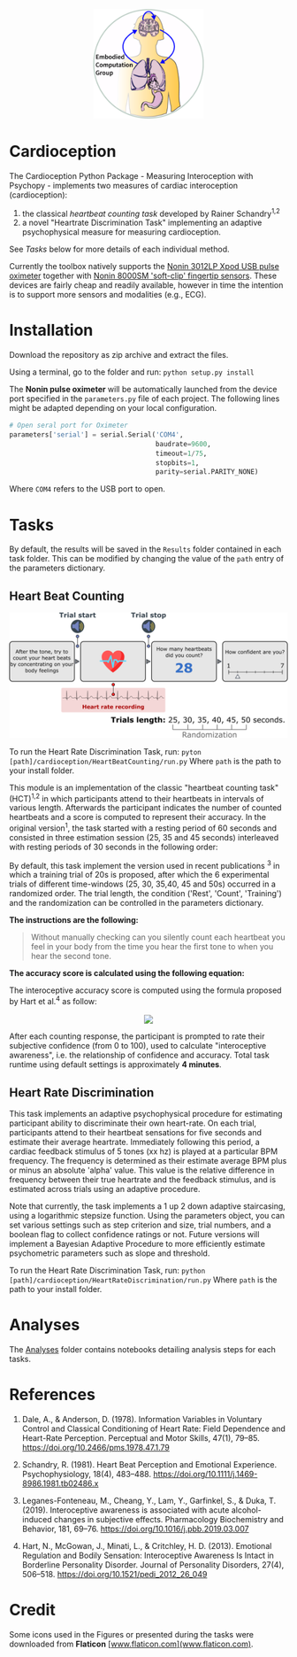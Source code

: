 <div class="MathJax_Display" style="text-align: center;">
<img src= "images/LabLogo.jpg" width="200">
</div>

# Cardioception

The Cardioception Python Package - Measuring Interoception with Psychopy - implements two measures of cardiac interoception (cardioception):
1. the classical *heartbeat counting task* developed by Rainer Schandry<sup>1,2</sup>
2. a novel "Heartrate Discrimination Task" implementing an adaptive psychophysical measure for measuring cardioception.

See *Tasks* below for more details of each individual method.

Currently the toolbox natively supports the [Nonin 3012LP Xpod USB pulse oximeter](https://www.nonin.com/products/xpod/) together with [Nonin 8000SM 'soft-clip' fingertip sensors](https://www.nonin.com/products/8000s/). These devices are fairly cheap and readily available, however in time the intention is to support more sensors and modalities (e.g., ECG).  

# Installation

Download the repository as zip archive and extract the files.

Using a terminal, go to the folder and run:
`python setup.py install`

The **Nonin pulse oximeter** will be automatically launched from the device port specified in the `parameters.py` file of each project. The following lines might be adapted depending on your local configuration.

```python
# Open seral port for Oximeter
parameters['serial'] = serial.Serial('COM4',
                                     baudrate=9600,
                                     timeout=1/75,
                                     stopbits=1,
                                     parity=serial.PARITY_NONE)
```
Where `COM4` refers to the USB port to open.

# Tasks

By default, the results will be saved in the `Results` folder contained in each task folder. This can be modified by changing the value of the `path` entry of the parameters dictionary.

## Heart Beat Counting

<img src= "images/HeartBeatCounting.png">

To run the Heart Rate Discrimination Task, run:
`pyton [path]/cardioception/HeartBeatCounting/run.py`
Where `path` is the path to your install folder.

This module is an implementation of the classic "heartbeat counting task" (HCT)<sup>1,2</sup> in which participants attend to their heartbeats in intervals of various length. Afterwards the participant indicates the number of counted heartbeats and a score is computed to represent their accuracy. In the original version<sup>1</sup>, the task started with a resting period of 60 seconds and consisted in three estimation session (25, 35 and 45 seconds) interleaved with resting periods of 30 seconds in the following order:

By default, this task implement the version used in recent publications <sup>3</sup> in which a training trial of 20s is proposed, after which the 6 experimental trials of different time-windows (25, 30, 35,40, 45 and 50s) occurred in a randomized order. The trial length, the condition ('Rest', 'Count', 'Training') and the randomization can be controlled in the parameters dictionary.

**The instructions are the following:**

>Without manually checking can you silently count each heartbeat you feel in your body from the time you hear the first tone to when you hear the second tone.

**The accuracy score is calculated using the following equation:**

The interoceptive accuracy score is computed using the formula proposed by Hart et al.<sup>4</sup> as follow:

<div class="MathJax_Display" style="text-align: center;">
<img src="http://latex.codecogs.com/gif.latex?Score=1-\frac{\left | N_{real} - N_{reported} \right |}{\frac{N_{real} + N_{reported}}{2}}" align="center"/>
</div>

After each counting response, the participant is prompted to rate their subjective confidence (from 0 to 100), used to calculate "interoceptive awareness", i.e. the relationship of confidence and accuracy. Total task runtime using default settings is approximately **4 minutes**.

## Heart Rate Discrimination

This task implements an adaptive psychophysical procedure for estimating participant ability to discriminate their own heart-rate. On each trial, participants attend to their heartbeat sensations for five seconds and estimate their average heartrate. Immediately following this period, a cardiac feedback stimulus of 5 tones (xx hz) is played at a particular BPM frequency. The frequency is determined as their estimate average BPM plus or minus an absolute 'alpha' value. This value is the relative difference in frequency between their true heartrate and the feedback stimulus, and is estimated across trials using an adaptive procedure.

Note that currently, the task implements a 1 up 2 down adaptive staircasing, using a logarithmic stepsize function. Using the parameters object, you can set various settings such as step criterion and size, trial numbers, and a boolean flag to collect confidence ratings or not. Future versions will implement a Bayesian Adaptive Procedure to more efficiently estimate psychometric parameters such as slope and threshold.

To run the Heart Rate Discrimination Task, run:
`python [path]/cardioception/HeartRateDiscrimination/run.py`
Where `path` is the path to your install folder.

# Analyses
The [Analyses](../cardioception/Analyses/Analyses.ipynd) folder contains notebooks detailing analysis steps for each tasks.

# References

1. Dale, A., & Anderson, D. (1978). Information Variables in Voluntary Control and Classical Conditioning of Heart Rate: Field Dependence and Heart-Rate Perception. Perceptual and Motor Skills, 47(1), 79–85. https://doi.org/10.2466/pms.1978.47.1.79

2. Schandry, R. (1981). Heart Beat Perception and Emotional Experience. Psychophysiology, 18(4), 483–488. https://doi.org/10.1111/j.1469-8986.1981.tb02486.x

3. Leganes-Fonteneau, M., Cheang, Y., Lam, Y., Garfinkel, S., & Duka, T. (2019). Interoceptive awareness is associated with acute alcohol-induced changes in subjective effects. Pharmacology Biochemistry and Behavior, 181, 69–76. https://doi.org/10.1016/j.pbb.2019.03.007

4. Hart, N., McGowan, J., Minati, L., & Critchley, H. D. (2013). Emotional Regulation and Bodily Sensation: Interoceptive Awareness Is Intact in Borderline Personality Disorder. Journal of Personality Disorders, 27(4), 506–518. https://doi.org/10.1521/pedi_2012_26_049

# Credit
Some icons used in the Figures or presented during the tasks were downloaded from **Flaticon** [www.flaticon.com](www.flaticon.com).
